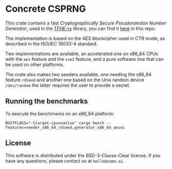 # Concrete CSPRNG

This crate contains a fast *Cryptographically Secure Pseudoramdon Number Generator*, used in the
[TFHE-rs](https://crates.io/crates/tfhe) library, you can find it [here](../tfhe/) in this repo.

The implementation is based on the AES blockcipher used in CTR mode, as described in the ISO/IEC
18033-4 standard.

Two implementations are available, an accelerated one on x86_64 CPUs with the `aes` feature and the `sse2` feature, and a pure software one that can be used on other platforms.

The crate also makes two seeders available, one needing the x86_64 feature `rdseed` and another one based on the Unix random device `/dev/random` the latter requires the user to provide a secret.

## Running the benchmarks

To execute the benchmarks on an x86_64 platform:
```shell
RUSTFLAGS="-Ctarget-cpu=native" cargo bench --features=seeder_x86_64_rdseed,generator_x86_64_aesni 
```

## License

This software is distributed under the BSD-3-Clause-Clear license. If you have any questions,
please contact us at `hello@zama.ai`.
